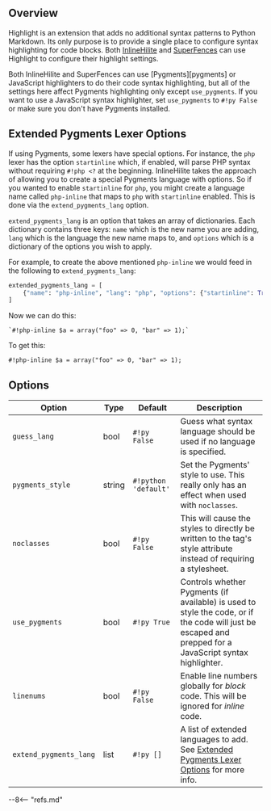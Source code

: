 ## Overview

Highlight is an extension that adds no additional syntax patterns to Python Markdown. Its only purpose is to provide a single place to configure syntax highlighting for code blocks. Both [InlineHilite](./inlinehilite.md) and [SuperFences](./superfences.md) can use Highlight to configure their highlight settings.

Both InlineHilite and SuperFences can use [Pygments][pygments] or JavaScript highlighters to do their code syntax highlighting, but all of the settings here affect Pygments highlighting only except `use_pygments`.  If you want to use a JavaScript syntax highlighter, set `use_pygments` to `#!py False` or make sure you don't have Pygments installed.

## Extended Pygments Lexer Options

If using Pygments, some lexers have special options.  For instance, the `php` lexer has the option `startinline` which, if enabled, will parse PHP syntax without requiring `#!php <?` at the beginning.  InlineHilite takes the approach of allowing you to create a special Pygments language with options.  So if you wanted to enable `startinline` for `php`, you might create a language name called `php-inline` that maps to `php` with `startinline` enabled.  This is done via the `extend_pygments_lang` option.

`extend_pygments_lang` is an option that takes an array of dictionaries.  Each dictionary contains three keys: `name` which is the new name you are adding, `lang` which is the language the new name maps to, and `options` which is a dictionary of the options you wish to apply.

For example, to create the above mentioned `php-inline` we would feed in the following to `extend_pygments_lang`:

```py
extended_pygments_lang = [
    {"name": "php-inline", "lang": "php", "options": {"startinline": True}}
]
```

Now we can do this:

````
`#!php-inline $a = array("foo" => 0, "bar" => 1);`
````

To get this:

`#!php-inline $a = array("foo" => 0, "bar" => 1);`


## Options

Option                    | Type   | Default                   | Description
------------------------- | ------ | ------------------------- | -----------
`guess_lang`              | bool   | `#!py False`              | Guess what syntax language should be used if no language is specified. 
`pygments_style`          | string | `#!python 'default'`      | Set the Pygments' style to use.  This really only has an effect when used with `noclasses`.
`noclasses`               | bool   | `#!py False`              | This will cause the styles to directly be written to the tag's style attribute instead of requiring a stylesheet.
`use_pygments`            | bool   | `#!py True`               | Controls whether Pygments (if available) is used to style the code, or if the code will just be escaped and prepped for a JavaScript syntax highlighter.
`linenums`                | bool   | `#!py False`              | Enable line numbers globally for *block* code.  This will be ignored for *inline* code.
`extend_pygments_lang`    | list   | `#!py []`                 | A list of extended languages to add.  See [Extended Pygments Lexer Options](#extended-pygments-lexer-options) for more info.

--8<-- "refs.md"
